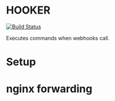 HOOKER
======

[![Build Status](https://travis-ci.org/christian-fei/hooker.svg?branch=master)](https://travis-ci.org/christian-fei/hooker)

Executes commands when webhooks call.


# Setup



# nginx forwarding


